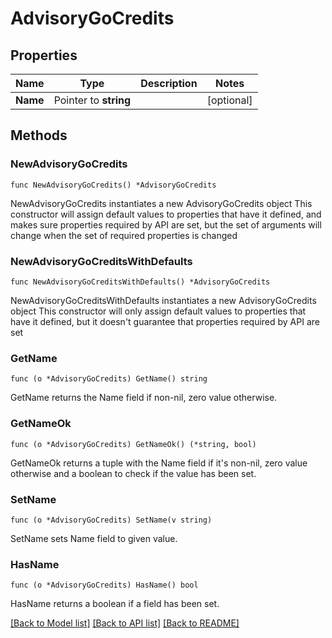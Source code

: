 # AdvisoryGoCredits

## Properties

Name | Type | Description | Notes
------------ | ------------- | ------------- | -------------
**Name** | Pointer to **string** |  | [optional] 

## Methods

### NewAdvisoryGoCredits

`func NewAdvisoryGoCredits() *AdvisoryGoCredits`

NewAdvisoryGoCredits instantiates a new AdvisoryGoCredits object
This constructor will assign default values to properties that have it defined,
and makes sure properties required by API are set, but the set of arguments
will change when the set of required properties is changed

### NewAdvisoryGoCreditsWithDefaults

`func NewAdvisoryGoCreditsWithDefaults() *AdvisoryGoCredits`

NewAdvisoryGoCreditsWithDefaults instantiates a new AdvisoryGoCredits object
This constructor will only assign default values to properties that have it defined,
but it doesn't guarantee that properties required by API are set

### GetName

`func (o *AdvisoryGoCredits) GetName() string`

GetName returns the Name field if non-nil, zero value otherwise.

### GetNameOk

`func (o *AdvisoryGoCredits) GetNameOk() (*string, bool)`

GetNameOk returns a tuple with the Name field if it's non-nil, zero value otherwise
and a boolean to check if the value has been set.

### SetName

`func (o *AdvisoryGoCredits) SetName(v string)`

SetName sets Name field to given value.

### HasName

`func (o *AdvisoryGoCredits) HasName() bool`

HasName returns a boolean if a field has been set.


[[Back to Model list]](../README.md#documentation-for-models) [[Back to API list]](../README.md#documentation-for-api-endpoints) [[Back to README]](../README.md)


